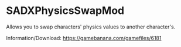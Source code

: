 # SADXPhysicsSwapMod
Allows you to swap characters' physics values to another character's.

Information/Download: https://gamebanana.com/gamefiles/6181
